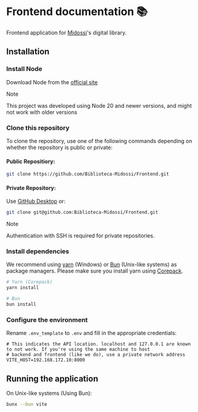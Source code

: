 # Frontend documentation 📚
Frontend application for [Midossi](https://www.midossi.edu.it/)'s digital library.

## Installation
### Install Node
Download Node from the [official site](https://nodejs.org/en)

> [!Note]
> This project was developed using Node 20 and newer versions, and might not work with older versions

### Clone this repository
To clone the repository, use one of the following commands depending on whether the repository is public or private:

#### Public Repositiory:
```bash
git clone https://github.com/Biblioteca-Midossi/Frontend.git
```
#### Private Repository:
Use [GitHub Desktop](https://desktop.github.com/) or:
```bash 
git clone git@github.com:Biblioteca-Midossi/Frontend.git
```
> [!Note]
> Authentication with SSH is required for private repositories.

### Install dependencies
We recommend using [yarn](https://yarnpkg.com/) (Windows) or [Bun](https://bun.sh/) (Unix-like systems) as package managers.
Please make sure you install yarn using [Corepack](https://nodejs.org/api/corepack.html).

```bash 
# Yarn (Corepack)
yarn install

# Bun
bun install
```

### Configure the environment
Rename `.env_template` to `.env` and fill in the appropriate credentials:
```Shell
# This indicates the API location. localhost and 127.0.0.1 are known to not work. If you're using the same machine to host
# backend and frontend (like we do), use a private network address
VITE_HOST=192.168.172.10:8000
```

## Running the application
On Unix-like systems (Using Bun):
```bash
bunx --bun vite
```




